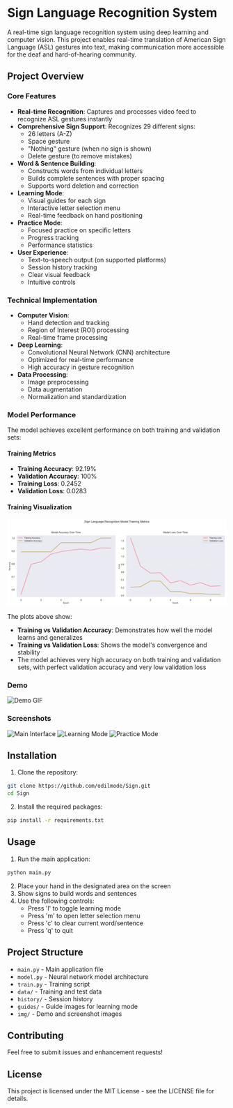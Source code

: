 # Sign Language Recognition System

A real-time sign language recognition system using deep learning and computer vision. This project enables real-time translation of American Sign Language (ASL) gestures into text, making communication more accessible for the deaf and hard-of-hearing community.

## Project Overview

### Core Features
- **Real-time Recognition**: Captures and processes video feed to recognize ASL gestures instantly
- **Comprehensive Sign Support**: Recognizes 29 different signs:
  - 26 letters (A-Z)
  - Space gesture
  - "Nothing" gesture (when no sign is shown)
  - Delete gesture (to remove mistakes)
- **Word & Sentence Building**: 
  - Constructs words from individual letters
  - Builds complete sentences with proper spacing
  - Supports word deletion and correction
- **Learning Mode**:
  - Visual guides for each sign
  - Interactive letter selection menu
  - Real-time feedback on hand positioning
- **Practice Mode**:
  - Focused practice on specific letters
  - Progress tracking
  - Performance statistics
- **User Experience**:
  - Text-to-speech output (on supported platforms)
  - Session history tracking
  - Clear visual feedback
  - Intuitive controls

### Technical Implementation
- **Computer Vision**:
  - Hand detection and tracking
  - Region of Interest (ROI) processing
  - Real-time frame processing
- **Deep Learning**:
  - Convolutional Neural Network (CNN) architecture
  - Optimized for real-time performance
  - High accuracy in gesture recognition
- **Data Processing**:
  - Image preprocessing
  - Data augmentation
  - Normalization and standardization

### Model Performance
The model achieves excellent performance on both training and validation sets:

#### Training Metrics
- **Training Accuracy**: 92.19%
- **Validation Accuracy**: 100%
- **Training Loss**: 0.2452
- **Validation Loss**: 0.0283

#### Training Visualization
![Training Metrics](training_metrics.png)

The plots above show:
- **Training vs Validation Accuracy**: Demonstrates how well the model learns and generalizes
- **Training vs Validation Loss**: Shows the model's convergence and stability
- The model achieves very high accuracy on both training and validation sets, with perfect validation accuracy and very low validation loss

### Demo

![Demo GIF](img/demo.gif)

### Screenshots

![Main Interface](img/main_interface.png)
![Learning Mode](img/learning_interface.png)
![Practice Mode](img/practice_interface.png)

## Installation

1. Clone the repository:
```bash
git clone https://github.com/odilmode/Sign.git
cd Sign
```

2. Install the required packages:
```bash
pip install -r requirements.txt
```

## Usage

1. Run the main application:
```bash
python main.py
```

2. Place your hand in the designated area on the screen
3. Show signs to build words and sentences
4. Use the following controls:
   - Press 'l' to toggle learning mode
   - Press 'm' to open letter selection menu
   - Press 'c' to clear current word/sentence
   - Press 'q' to quit

## Project Structure

- `main.py` - Main application file
- `model.py` - Neural network model architecture
- `train.py` - Training script
- `data/` - Training and test data
- `history/` - Session history
- `guides/` - Guide images for learning mode
- `img/` - Demo and screenshot images

## Contributing

Feel free to submit issues and enhancement requests!

## License

This project is licensed under the MIT License - see the LICENSE file for details. 